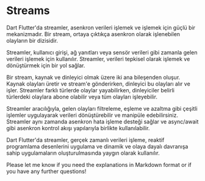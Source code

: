# Streams

Dart Flutter'da streamler, asenkron verileri işlemek ve işlemek için güçlü bir mekanizmadır. Bir stream, ortaya çıktıkça asenkron olarak işlenebilen olayların bir dizisidir.

Streamler, kullanıcı girişi, ağ yanıtları veya sensör verileri gibi zamanla gelen verileri işlemek için kullanılır. Streamler, verileri tepkisel olarak işlemek ve dönüştürmek için bir yol sağlar.

Bir stream, kaynak ve dinleyici olmak üzere iki ana bileşenden oluşur. Kaynak olayları üretir ve stream'e gönderirken, dinleyici bu olayları alır ve işler. Streamler farklı türlerde olaylar yayabilirken, dinleyiciler belirli türlerdeki olaylara abone olabilir veya tüm olayları işleyebilir.

Streamler aracılığıyla, gelen olayları filtreleme, eşleme ve azaltma gibi çeşitli işlemler uygulayarak verileri dönüştürebilir ve manipüle edebilirsiniz. Streamler aynı zamanda asenkron hata işleme desteği sağlar ve async/await gibi asenkron kontrol akışı yapılarıyla birlikte kullanılabilir.

Dart Flutter'da streamler, gerçek zamanlı verileri işleme, reaktif programlama desenlerini uygulama ve dinamik ve olaya dayalı davranışa sahip uygulamaların oluşturulmasında yaygın olarak kullanılır.

Please let me know if you need the explanations in Markdown format or if you have any further questions!
